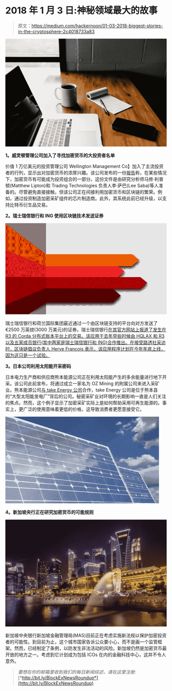 # 2018 年 1 月 3 日:神秘领域最大的故事

> 原文：<https://medium.com/hackernoon/01-03-2018-biggest-stories-in-the-cryptosphere-2c4018733a83>

![](img/45e98cf445652d9e81962aaf749cd754.png)

**1。威灵顿管理公司加入了寻找加密货币的大投资者名单**

价值 1 万亿美元的投资管理公司 Wellington Management Co】加入了主流投资者的行列，显示出对加密货币的浓厚兴趣。该公司发布的一份[报告](https://www.wellington.com/en/insights/cryptoassets-blockchain-investors-guide/)称，在某些情况下，加密货币有可能成为投资组合的一部分。这份文件是由研究分析师马修·利普顿(Matthew Lipton)和 Trading Technologies 负责人李·萨巴(Lee Saba)等人准备的。尽管避免直接接触，但该公司正在间接利用加密货币和区块链的繁荣。例如，通过投资制造加密采矿组件的芯片制造商。此外，其系统此前已经升级，以支持比特币衍生品交易。

**2。瑞士瑞信银行和 ING 使用区块链技术发送证券**

![](img/3d94334a5982e200eccafde0aadd5933.png)

瑞士瑞信银行和荷兰国际集团最近通过一个由区块链支持的平台向对方发送了€2500 万英镑(3000 万美元)的证券。瑞士瑞信银行[在其官方网站上报道了发生在 R3 的 Corda 分布式账本平台上的交易。该应用于去年早些时候由 HQLAX 和 R3 以及五家成员银行(其中两家是瑞士瑞信银行和 ING)合作推出。在接受路透社采访时，区块链倡议负责人 Herve Francois 表示，该应用程序计划在今年年底上线，因为这只是一个试验。](https://www.credit-suisse.com/corporate/en/articles/media-releases/cs-and-ing-execute-first-live-transaction-201803.html)

**3。日本公司利用太阳能开采密码**

日本电力生产商和供应商熊本能源公司正在利用太阳能产生的多余能量进行地下开采。该公司此前宣布，将通过成立一家名为 OZ Mining 的附属公司来进入采矿业。熊本能源公司[与 take Energy 公司](https://ambcrypto.com/japanese-use-solar-power-bitcoin-cryptocurrency-mining/)合作，take Energy 公司是位于熊本县的“大型太阳能发电厂”背后的公司。秘密采矿业对环境的长期影响一直是人们关注的焦点。然而，这个例子显示了加密采矿实际上是如何帮助采用可再生能源的。事实上，更广泛的使用意味着更低的价格，这导致消费者更愿意接受它。

![](img/aade9afe0e55e97bb19bf09dbed6ed7f.png)

**4。新加坡央行正在研究加密货币的可能规则**

![](img/b892f8336b86dee98ac7f19b5699fa18.png)

新加坡中央银行新加坡金融管理局(MAS)目前正在考虑实施新法规以保护加密投资者的可能性。到目前为止，这个城市国家告诉公众要小心，而不是画一个监管框架。然而，已经制定了条例，以防发生非法活动的风险。新加坡仍然是加密货币最开放的地方之一。考虑到它计划成为包括 ICOs 在内的金融科技中心，这并不令人意外。

> *要想在你的邮箱里收到我们的每日新闻综述，请在这里注册:*[*http://bit.ly/BlockExNewsRoundup*](http://bit.ly/BlockExNewsRoundup)